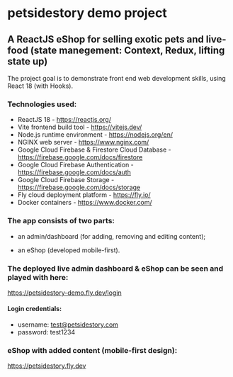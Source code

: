 # petsidestory demo project

## A ReactJS eShop for selling exotic pets and live-food (state manegement: Context, Redux, lifting state up)

The project goal is to demonstrate front end web development skills, using React 18 (with Hooks).

### Technologies used:

-  ReactJS 18 - https://reactjs.org/
-  Vite frontend build tool - https://vitejs.dev/
-  Node.js runtime environment - https://nodejs.org/en/
-  NGINX web server - https://www.nginx.com/
-  Google Cloud Firebase & Firestore Cloud Database - https://firebase.google.com/docs/firestore
-  Google Cloud Firebase Authentication - https://firebase.google.com/docs/auth
-  Google Cloud Firebase Storage - https://firebase.google.com/docs/storage
-  Fly cloud deployment platform - https://fly.io/
-  Docker containers - https://www.docker.com/

### The app consists of two parts:

-  an admin/dashboard (for adding, removing and editing content);

-  an eShop (developed mobile-first).

### The deployed live admin dashboard & eShop can be seen and played with here:

https://petsidestory-demo.fly.dev/login

#### Login credentials:

-  username: test@petsidestory.com
-  password: test1234

### eShop with added content (mobile-first design):

https://petsidestory.fly.dev
